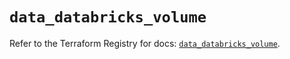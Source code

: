 # `data_databricks_volume`

Refer to the Terraform Registry for docs: [`data_databricks_volume`](https://registry.terraform.io/providers/databricks/databricks/1.92.0/docs/data-sources/volume).
